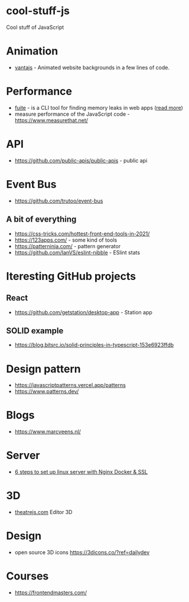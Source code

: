 # cool-stuff-js
Cool stuff of JavaScript

# Animation
- [vantajs](https://www.vantajs.com/) - Animated website backgrounds in a few lines of code.

# Performance
- [fuite](https://github.com/nolanlawson/fuite) - is a CLI tool for finding memory leaks in web apps ([read more](https://nolanlawson.com/2021/12/17/introducing-fuite-a-tool-for-finding-memory-leaks-in-web-apps/))
- measure performance of the JavaScript code - https://www.measurethat.net/

# API
- https://github.com/public-apis/public-apis - public api

# Event Bus
- https://github.com/trutoo/event-bus

## A bit of everything
- https://css-tricks.com/hottest-front-end-tools-in-2021/
- https://123apps.com/ - some kind of tools
- https://patterninja.com/ - pattern generator
- https://github.com/IanVS/eslint-nibble - ESlint stats

# Iteresting GitHub projects

## React 
- https://github.com/getstation/desktop-app - Station app

## SOLID example
- https://blog.bitsrc.io/solid-principles-in-typescript-153e6923ffdb

# Design pattern
- https://javascriptpatterns.vercel.app/patterns
- https://www.patterns.dev/

# Blogs
- https://www.marcveens.nl/

# Server
- [6 steps to set up linux server with Nginx Docker & SSL](https://towardsdev.com/6-steps-to-set-up-linux-server-with-nginx-docker-ssl-ef501860610b)

# 3D
- [theatrejs.com](https://www.theatrejs.com/?ref=producthunt) Editor 3D

# Design
- open source 3D icons https://3dicons.co/?ref=dailydev

# Courses
- https://frontendmasters.com/
